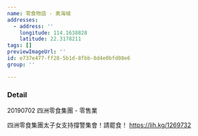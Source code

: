 ```yaml
---
name: 零食物語 - 奧海城
addresses:
  - address: ''
    longitude: 114.1638828
    latitude: 22.3178211
tags: []
previewImageUrl: ''
id: e737e477-ff28-5b1d-8fbb-8d4e0bfd08e6
group: ''

---
```

### Detail
20190702
四洲零食集團 - 零售業

四洲零食集團太子女支持撐警集會！請罷食！
https://lih.kg/1269732
